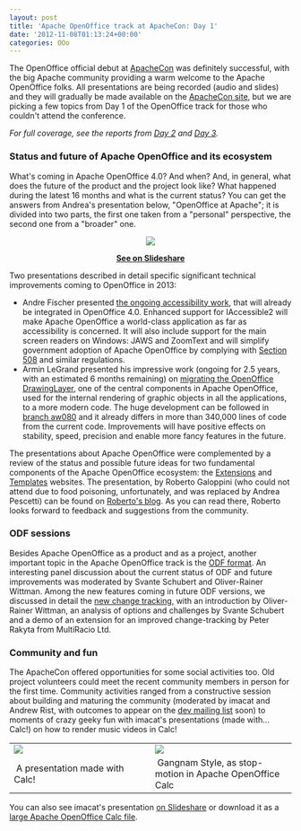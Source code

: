```yaml
---
layout: post
title: 'Apache OpenOffice track at ApacheCon: Day 1'
date: '2012-11-08T01:13:24+00:00'
categories: OOo
---
```

<p>The OpenOffice official debut at <a href="http://www.apachecon.eu">ApacheCon</a> was definitely successful, with the big Apache community providing a warm welcome to the Apache OpenOffice folks. All presentations are being recorded (audio and slides) and they will gradually be made available on the <a href="http://www.apachecon.eu">ApacheCon site</a>, but we are picking a few topics from Day 1 of the OpenOffice track for those who couldn't attend the conference.</p> 

<p><em>For full coverage, see the reports from <a href="http://s.apache.org/openoffice-aceu2012-day-2">Day 2</a> and <a href="http://s.apache.org/openoffice-aceu2012-day-3">Day 3</a>.</em></p> 

  <h3>Status and future of Apache OpenOffice and its ecosystem</h3> 
  <p>What's coming in Apache OpenOffice 4.0? And when? And, in general, what does the future of the product and the project look like? What happened during the latest 16 months and what is the current status? You can get the answers from Andrea's presentation below, &quot;OpenOffice at Apache&quot;; it is divided into two parts, the first one taken from a &quot;personal&quot; perspective, the second one from a &quot;broader&quot; one.</p> 
  <div align="center"> 
    <p><a href="http://www.slideshare.net/pescetti/aceu-2012openofficeatapache" target="_new"><img style="margin: 0px auto;" src="http://people.apache.org/~pescetti/slide.png" /></a></p><a href="http://www.slideshare.net/pescetti/aceu-2012openofficeatapache"> </a> 
    <div style="margin-bottom: 5px;"><a href="http://www.slideshare.net/pescetti/aceu-2012openofficeatapache"> <strong> </strong></a><strong><a target="_blank" title="OpenOffice at Apache" href="http://www.slideshare.net/pescetti/aceu-2012openofficeatapache">See on Slideshare</a> </strong> </div> 
  </div> 
  <p>Two presentations described in detail specific significant technical improvements coming to OpenOffice in 2013:</p> 
  <ul> 
    <li>Andre Fischer presented <a href="http://www.apachecon.eu/schedule/presentation/52/">the ongoing accessibility work</a>, that will already be integrated in OpenOffice 4.0. Enhanced support for IAccessible2 will make Apache OpenOffice a world-class application as far as accessibility is concerned. It will also include support for the main screen readers on Windows: JAWS and ZoomText and will simplify government adoption of Apache OpenOffice by complying with <a href="http://www.section508.gov/">Section 508</a> and similar regulations.</li> 
    <li>Armin LeGrand presented his impressive work (ongoing for 2.5 years, with an estimated 6 months remaining) on <a href="http://www.apachecon.eu/schedule/presentation/51/">migrating the OpenOffice DrawingLayer</a>, one of the central components in Apache OpenOffice, used for the internal rendering of graphic objects in all the applications, to a more modern code. The huge development can be followed in <a href="http://svn.apache.org/viewvc/incubator/ooo/branches/alg/aw080/">branch aw080</a> and it already differs in more than 340,000 lines of code from the current code. Improvements will have positive effects on stability, speed, precision and enable more fancy features in the future.</li> 
  </ul> 
  <p>The presentations about Apache OpenOffice were complemented by a review of the status and possible future ideas for two fundamental components of the Apache OpenOffice ecosystem: the <a href="http://extensions.openoffice.org">Extensions</a> and <a href="http://templates.openoffice.org">Templates</a> websites. The presentation, by Roberto Galoppini (who could not attend due to food poisoning, unfortunately, and was replaced by Andrea Pescetti) can be found on <a href="http://robertogaloppini.net/2012/11/06/apachecon-europe-openoffice-extensions-and-templates/">Roberto's blog</a>. As you can read there, Roberto looks forward to feedback and suggestions from the community.</p> 
  <h3>ODF sessions</h3> 
  <p>Besides Apache OpenOffice as a product and as a project, another important topic in the Apache OpenOffice track is the <a href="https://www.oasis-open.org/committees/tc_home.php?wg_abbrev=office">ODF format</a>. An interesting panel discussion about the current status of ODF and future improvements was moderated by Svante Schubert and Oliver-Rainer Wittman. Among the new features coming in future ODF versions, we discussed in detail the <a href="http://www.apachecon.eu/schedule/presentation/49/">new change tracking</a>, with an introduction by Oliver-Rainer Wittman, an analysis of options and challenges by Svante Schubert and a demo of an extension for an improved change-tracking by Peter Rakyta from MultiRacio Ltd.</p> 
  <h3>Community and fun</h3> 
  <p>The ApacheCon offered opportunities for some social activities too. Old project volunteers could meet the recent community members in person for the first time. Community activities ranged from a constructive session about building and maturing the community (moderated by imacat and Andrew Rist, with outcomes to appear on the <a href="http://incubator.apache.org/openofficeorg/mailing-lists.html#development-mailing-list">dev mailing list</a> soon) to moments of crazy geeky fun with imacat's presentations (made with... Calc!) on how to render music videos in Calc!</p> 
  <p> </p> 
  <table cellspacing="1" cellpadding="1" border="0" align="absmiddle" style="width: 100%;"> 
    <tbody> 
      <tr> 
        <td style="width: 50%;"> <a href="http://people.apache.org/~pescetti/imacat-slides-1024.jpg"><img src="http://people.apache.org/~pescetti/imacat-slides-320.jpg" /></a></td> 
        <td style="width: 50%;"> <a href="http://vimeo.com/52254073" target="_new"><img src="http://people.apache.org/~pescetti/vimeo.png" /></a></td> 
      </tr> 
      <tr> 
        <td style="width: 50%;">&nbsp;A presentation made with Calc!<br /></td> 
        <td style="width: 50%;">&nbsp;Gangnam Style, as stop-motion in Apache OpenOffice Calc<br /></td> 
      </tr> 
    </tbody> 
  </table>
 You can also see imacat's presentation <a href="http://www.slideshare.net/imacat/mosaic-fun-with-openoffice-calc">on Slideshare</a> or download it as a <a href="http://people.apache.org/~imacat/mosaicfun.ods">large Apache OpenOffice Calc file</a>.
  
  
  
  
  <p> </p>
